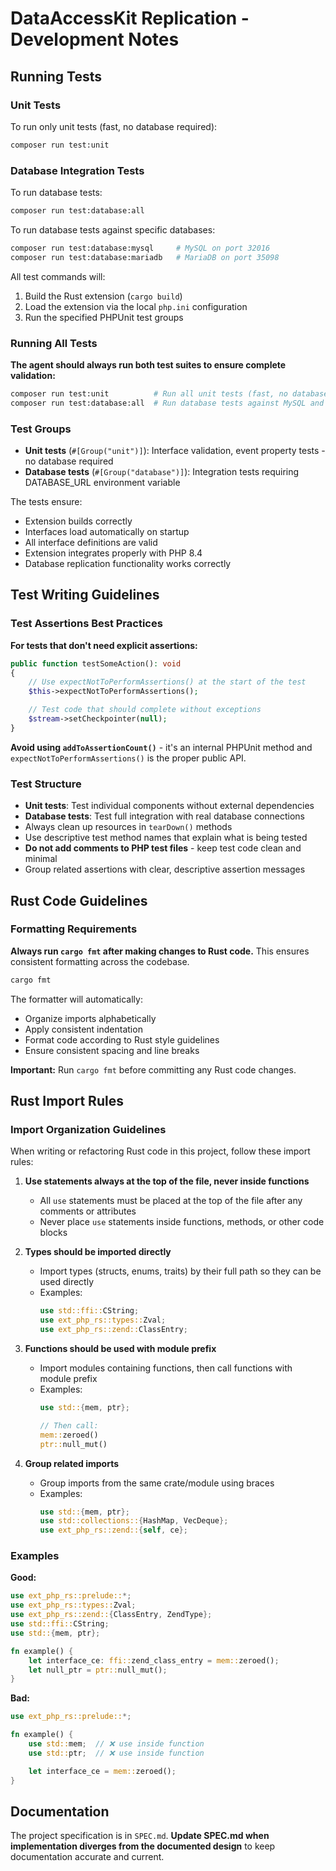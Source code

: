 # DataAccessKit Replication - Development Notes

## Running Tests

### Unit Tests
To run only unit tests (fast, no database required):
```bash
composer run test:unit
```

### Database Integration Tests
To run database tests:
```bash
composer run test:database:all
```

To run database tests against specific databases:
```bash
composer run test:database:mysql     # MySQL on port 32016
composer run test:database:mariadb   # MariaDB on port 35098
```

All test commands will:
1. Build the Rust extension (`cargo build`)
2. Load the extension via the local `php.ini` configuration
3. Run the specified PHPUnit test groups

### Running All Tests
**The agent should always run both test suites to ensure complete validation:**
```bash
composer run test:unit          # Run all unit tests (fast, no database)
composer run test:database:all  # Run database tests against MySQL and MariaDB
```

### Test Groups
- **Unit tests** (`#[Group("unit")]`): Interface validation, event property tests - no database required
- **Database tests** (`#[Group("database")]`): Integration tests requiring DATABASE_URL environment variable

The tests ensure:
- Extension builds correctly
- Interfaces load automatically on startup
- All interface definitions are valid
- Extension integrates properly with PHP 8.4
- Database replication functionality works correctly

## Test Writing Guidelines

### Test Assertions Best Practices

**For tests that don't need explicit assertions:**
```php
public function testSomeAction(): void
{
    // Use expectNotToPerformAssertions() at the start of the test
    $this->expectNotToPerformAssertions();

    // Test code that should complete without exceptions
    $stream->setCheckpointer(null);
}
```

**Avoid using `addToAssertionCount()`** - it's an internal PHPUnit method and `expectNotToPerformAssertions()` is the proper public API.

### Test Structure

- **Unit tests**: Test individual components without external dependencies
- **Database tests**: Test full integration with real database connections
- Always clean up resources in `tearDown()` methods
- Use descriptive test method names that explain what is being tested
- **Do not add comments to PHP test files** - keep test code clean and minimal
- Group related assertions with clear, descriptive assertion messages

## Rust Code Guidelines

### Formatting Requirements

**Always run `cargo fmt` after making changes to Rust code.** This ensures consistent formatting across the codebase.

```bash
cargo fmt
```

The formatter will automatically:
- Organize imports alphabetically
- Apply consistent indentation
- Format code according to Rust style guidelines
- Ensure consistent spacing and line breaks

**Important:** Run `cargo fmt` before committing any Rust code changes.

## Rust Import Rules

### Import Organization Guidelines

When writing or refactoring Rust code in this project, follow these import rules:

1. **Use statements always at the top of the file, never inside functions**
   - All `use` statements must be placed at the top of the file after any comments or attributes
   - Never place `use` statements inside functions, methods, or other code blocks

2. **Types should be imported directly**
   - Import types (structs, enums, traits) by their full path so they can be used directly
   - Examples:
     ```rust
     use std::ffi::CString;
     use ext_php_rs::types::Zval;
     use ext_php_rs::zend::ClassEntry;
     ```

3. **Functions should be used with module prefix**
   - Import modules containing functions, then call functions with module prefix
   - Examples:
     ```rust
     use std::{mem, ptr};

     // Then call:
     mem::zeroed()
     ptr::null_mut()
     ```

4. **Group related imports**
   - Group imports from the same crate/module using braces
   - Examples:
     ```rust
     use std::{mem, ptr};
     use std::collections::{HashMap, VecDeque};
     use ext_php_rs::zend::{self, ce};
     ```

### Examples

**Good:**
```rust
use ext_php_rs::prelude::*;
use ext_php_rs::types::Zval;
use ext_php_rs::zend::{ClassEntry, ZendType};
use std::ffi::CString;
use std::{mem, ptr};

fn example() {
    let interface_ce: ffi::zend_class_entry = mem::zeroed();
    let null_ptr = ptr::null_mut();
}
```

**Bad:**
```rust
use ext_php_rs::prelude::*;

fn example() {
    use std::mem;  // ❌ use inside function
    use std::ptr;  // ❌ use inside function

    let interface_ce = mem::zeroed();
}
```

## Documentation

The project specification is in `SPEC.md`. **Update SPEC.md when implementation diverges from the documented design** to keep documentation accurate and current.